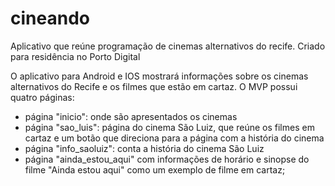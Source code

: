 # cineando
Aplicativo que reúne programação de cinemas alternativos do recife. Criado para residência no Porto Digital


O aplicativo para Android e IOS mostrará informações sobre os cinemas alternativos do Recife e os filmes que estão em cartaz.
O MVP possui quatro páginas:
- página "inicio": onde são apresentados os cinemas
- página "sao_luis": página do cinema São Luiz, que reúne os filmes em cartaz e um botão que direciona para a página com a história do cinema
- página "info_saoluiz": conta a história do cinema São Luiz
- página "ainda_estou_aqui" com informações de horário e sinopse do filme "Ainda estou aqui" como um exemplo de filme em cartaz;
